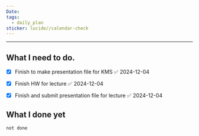 ```yaml
---
Date: 
tags:
  - daily_plan
sticker: lucide//calendar-check
---
```

---
## What I need to do.

- [x] Finish to make presentation file for KMS ✅ 2024-12-04
- [x] Finish HW for lecture ✅ 2024-12-04
- [x] Finish and submit presentation file for lecture ✅ 2024-12-04



## What I done yet
```tasks
not done
```
